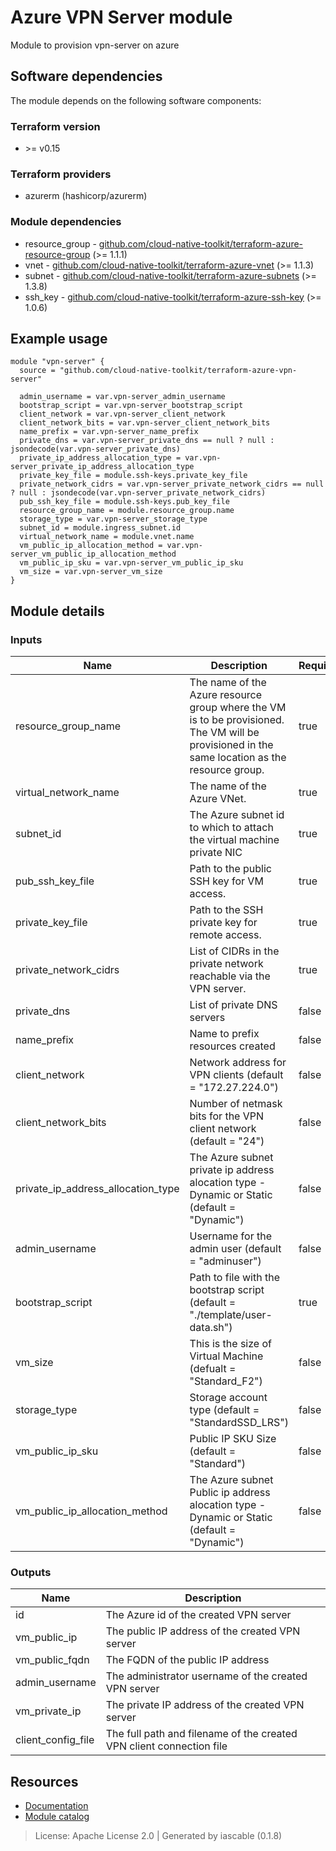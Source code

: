 # Azure VPN Server module

Module to provision vpn-server on azure


## Software dependencies

The module depends on the following software components:

### Terraform version

- \>= v0.15

### Terraform providers


- azurerm (hashicorp/azurerm)

### Module dependencies


- resource_group - [github.com/cloud-native-toolkit/terraform-azure-resource-group](https://github.com/cloud-native-toolkit/terraform-azure-resource-group) (>= 1.1.1)
- vnet - [github.com/cloud-native-toolkit/terraform-azure-vnet](https://github.com/cloud-native-toolkit/terraform-azure-vnet) (>= 1.1.3)
- subnet - [github.com/cloud-native-toolkit/terraform-azure-subnets](https://github.com/cloud-native-toolkit/terraform-azure-subnets) (>= 1.3.8)
- ssh_key - [github.com/cloud-native-toolkit/terraform-azure-ssh-key](https://github.com/cloud-native-toolkit/terraform-azure-ssh-key) (>= 1.0.6)

## Example usage

```hcl
module "vpn-server" {
  source = "github.com/cloud-native-toolkit/terraform-azure-vpn-server"

  admin_username = var.vpn-server_admin_username
  bootstrap_script = var.vpn-server_bootstrap_script
  client_network = var.vpn-server_client_network
  client_network_bits = var.vpn-server_client_network_bits
  name_prefix = var.vpn-server_name_prefix
  private_dns = var.vpn-server_private_dns == null ? null : jsondecode(var.vpn-server_private_dns)
  private_ip_address_allocation_type = var.vpn-server_private_ip_address_allocation_type
  private_key_file = module.ssh-keys.private_key_file
  private_network_cidrs = var.vpn-server_private_network_cidrs == null ? null : jsondecode(var.vpn-server_private_network_cidrs)
  pub_ssh_key_file = module.ssh-keys.pub_key_file
  resource_group_name = module.resource_group.name
  storage_type = var.vpn-server_storage_type
  subnet_id = module.ingress_subnet.id
  virtual_network_name = module.vnet.name
  vm_public_ip_allocation_method = var.vpn-server_vm_public_ip_allocation_method
  vm_public_ip_sku = var.vpn-server_vm_public_ip_sku
  vm_size = var.vpn-server_vm_size
}

```

## Module details

### Inputs

| Name | Description | Required | Default | Source |
|------|-------------|---------|----------|--------|
| resource_group_name | The name of the Azure resource group where the VM is to be provisioned. The VM will be provisioned in the same location as the resource group. | true |  | resource_group.name |
| virtual_network_name | The name of the Azure VNet. | true |  | vnet.name |
| subnet_id | The Azure subnet id to which to attach the virtual machine private NIC | true |  | subnet.id |
| pub_ssh_key_file | Path to the public SSH key for VM access. | true |  | ssh_key.pub_key_file |
| private_key_file | Path to the SSH private key for remote access. | true |  | ssh_key.private_key_file |
| private_network_cidrs | List of CIDRs in the private network reachable via the VPN server. | true |  |  |
| private_dns | List of private DNS servers | false | 168.63.129.16 |  |
| name_prefix | Name to prefix resources created | false | open-vpn |  |
| client_network | Network address for VPN clients (default = \"172.27.224.0\") | false | 172.27.224.0 |  |
| client_network_bits | Number of netmask bits for the VPN client network (default = \"24\") | false | 24 |  |
| private_ip_address_allocation_type | The Azure subnet private ip address alocation type - Dynamic or Static (default = \"Dynamic\") | false | Dynamic |  |
| admin_username | Username for the admin user (default = \"adminuser\") | false | azureuser |  |
| bootstrap_script | Path to file with the bootstrap script (default = \"./template/user-data.sh\") | true |  |  |
| vm_size | This is the size of Virtual Machine (defualt = \"Standard_F2\") | false | Standard_B1s |  |
| storage_type | Storage account type (default = \"StandardSSD_LRS\") | false | StandardSSD_LRS |  |
| vm_public_ip_sku | Public IP SKU Size (default = \"Standard\") | false | Standard |  |
| vm_public_ip_allocation_method | The Azure subnet Public ip address alocation type - Dynamic or Static (default = \"Dynamic\") | false | Static |  |

### Outputs

| Name | Description |
|------|-------------|
| id | The Azure id of the created VPN server |
| vm_public_ip | The public IP address of the created VPN server |
| vm_public_fqdn | The FQDN of the public IP address |
| admin_username | The administrator username of the created VPN server |
| vm_private_ip | The private IP address of the created VPN server |
| client_config_file | The full path and filename of the created VPN client connection file |

## Resources

- [Documentation](https://operate.cloudnativetoolkit.dev)
- [Module catalog](https://modules.cloudnativetoolkit.dev)

> License: Apache License 2.0 | Generated by iascable (0.1.8)
